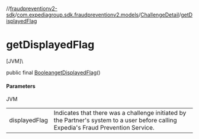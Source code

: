 //[fraudpreventionv2-sdk](../../../index.md)/[com.expediagroup.sdk.fraudpreventionv2.models](../index.md)/[ChallengeDetail](index.md)/[getDisplayedFlag](get-displayed-flag.md)

# getDisplayedFlag

[JVM]\

public final [Boolean](https://docs.oracle.com/javase/8/docs/api/java/lang/Boolean.html)[getDisplayedFlag](get-displayed-flag.md)()

#### Parameters

JVM

| | |
|---|---|
| displayedFlag | Indicates that there was a challenge initiated by the Partner's system to a user before calling Expedia's Fraud Prevention Service. |
